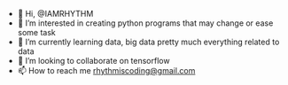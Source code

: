 - 👋 Hi, @IAMRHYTHM
- 👀 I’m interested in creating python programs that may change or ease some task
- 🌱 I’m currently learning data, big data pretty much everything related to data
- 💞️ I’m looking to collaborate on tensorflow
- 📫 How to reach me rhythmiscoding@gmail.com

<!---
IAMRHYTHM/IAMRHYTHM is a ✨ special ✨ repository because its `README.md` (this file) appears on your GitHub profile.
You can click the Preview link to take a look at your changes.
--->
